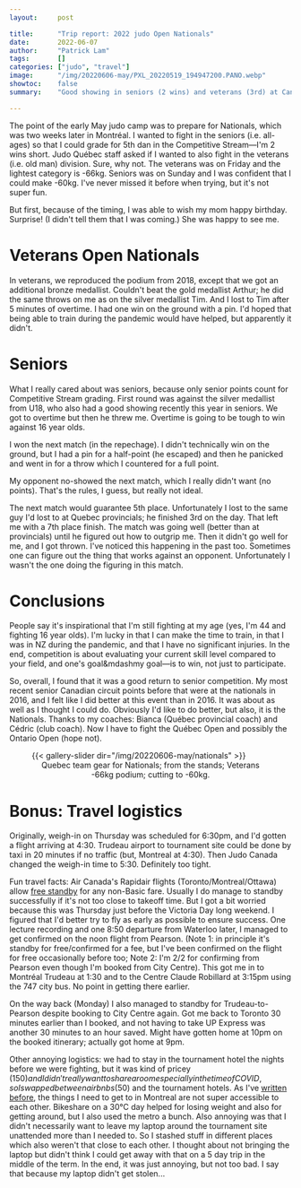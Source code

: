 ```yaml
---
layout:     post

title:      "Trip report: 2022 judo Open Nationals"
date:       2022-06-07
author:     "Patrick Lam"
tags:       []
categories: ["judo", "travel"]
image:      "/img/20220606-may/PXL_20220519_194947200.PANO.webp"
showtoc:    false
summary:    "Good showing in seniors (2 wins) and veterans (3rd) at Canadian Open Nationals."

---
```


<style>
.post-heading h1  { color: pink; text-shadow: 2px 2px 2px grey; }
.meta { color: yellow; }
</style>

The point of the early May judo camp was to prepare for Nationals, which was two weeks later
in Montréal. I wanted to fight in the seniors (i.e. all-ages) so that I could grade
for 5th dan in the Competitive Stream&mdash;I'm 2 wins short. Judo Québec staff asked
if I wanted to also fight in the veterans (i.e. old man) division. Sure, why not.
The veterans was on Friday and the lightest category is -66kg. Seniors was on Sunday and
I was confident that I could make -60kg. I've never missed it before when trying, but it's not
super fun.

But first, because of the timing, I was able to wish my mom happy birthday. Surprise! 
(I didn't tell them that I was coming.) She was happy to see me.

# Veterans Open Nationals

In veterans, we reproduced the podium from 2018, except that we got an
additional bronze medallist.  Couldn't beat the gold medallist Arthur;
he did the same throws on me as on the silver medallist Tim.  And I
lost to Tim after 5 minutes of overtime. I had one win on the ground
with a pin. I'd hoped that being able to train during the pandemic
would have helped, but apparently it didn't.

# Seniors

What I really cared about was seniors, because only senior points
count for Competitive Stream grading.  First round was against the
silver medallist from U18, who also had a good showing recently this
year in seniors. We got to overtime but then he threw me. Overtime is
going to be tough to win against 16 year olds.

I won the next match (in the repechage). I didn't technically win on
the ground, but I had a pin for a half-point (he escaped) and then he
panicked and went in for a throw which I countered for a full point.

My opponent no-showed the next match, which I really didn't want (no points). That's the rules, 
I guess, but really not ideal.

The next match would guarantee 5th place. Unfortunately I lost to the
same guy I'd lost to at Quebec provincials; he finished 3rd on the
day. That left me with a 7th place finish. The match was going well
(better than at provincials) until he figured out how to outgrip me.
Then it didn't go well for me, and I got thrown. I've noticed this
happening in the past too. Sometimes one can figure out the thing that
works against an opponent. Unfortunately I wasn't the one doing the
figuring in this match.

# Conclusions

People say it's inspirational that I'm still fighting at my age
(yes, I'm 44 and fighting 16 year olds). I'm lucky in that I can make the
time to train, in that I was in NZ during the pandemic, and that I have
no significant injuries. In the end, competition
is about evaluating your current skill level compared to your field, and one's
goal&mdashmy goal&mdash;is to win, not just to participate.

So, overall, I found that it was a good return to senior competition. My most recent
senior Canadian circuit points before that were at the nationals in 2016, and
I felt like I did better at this event than in 2016. It was
about as well as I thought I could do. Obviously I'd like to do better,
but also, it is the Nationals. Thanks to my coaches: Bianca (Québec
provincial coach) and Cédric (club coach). Now I have to fight the Québec Open
and possibly the Ontario Open (hope not).

<figure>
{{< gallery-slider dir="/img/20220606-may/nationals" >}}
<figcaption style="text-align:center">Quebec team gear for Nationals; from the stands; Veterans -66kg podium; cutting to -60kg.</figcaption>
</figure>


# Bonus: Travel logistics

Originally, weigh-in on Thursday was scheduled for 6:30pm, and I'd gotten a flight arriving at 4:30.
Trudeau airport to tournament site could be done by taxi in 20 minutes if no traffic (but, Montreal at 4:30).
Then Judo Canada changed the weigh-in time to 5:30. Definitely too tight. 

Fun travel facts: Air Canada's Rapidair flights (Toronto/Montreal/Ottawa) allow [free standby](https://www.aircanada.com/hk/en/aco/home/book/routes-and-partners/express-service.html#/) for any non-Basic fare. Usually I do manage to standby successfully if it's not too close to takeoff time. But I got a bit worried because this was Thursday just before the Victoria Day long weekend. I figured that I'd better try to fly as early as possible to ensure success. One lecture recording and one 8:50 departure from Waterloo later, I managed to get confirmed on the noon flight from Pearson. (Note 1: in principle it's standby for free/confirmed for a fee, but I've been confirmed on the flight for free occasionally before too; Note 2: I'm 2/2 for confirming from Pearson even though I'm booked from City Centre). This got me in to Montréal Trudeau at 1:30 and to the Centre Claude Robillard at 3:15pm using the 747 city bus. No point in getting there earlier.

On the way back (Monday) I also managed to standby for Trudeau-to-Pearson despite booking to City Centre again. Got me back to Toronto 30 minutes earlier than I booked, and not having to take UP Express was another 30 minutes to an hour saved. Might have gotten home at 10pm on the booked itinerary; actually got home at 9pm.

Other annoying logistics: we had to stay in the tournament hotel the
nights before we were fighting, but it was kind of pricey ($150) and I
didn't really want to share a room especially in the time of COVID, so
I swapped between airbnbs ($50) and the tournament hotels. As I've
[written before](/post/20211226-urban-living-part-ii-montreal/), the
things I need to get to in Montreal are not super accessible to each
other. Bikeshare on a 30°C day helped for losing weight and also for getting around,
but I also used the metro a bunch. Also annoying was that I didn't necessarily
want to leave my laptop around the tournament site unattended more than I needed to. 
So I stashed stuff in different places which also weren't that close to each other.
I thought about not bringing the laptop but didn't think I could get away with that
on a 5 day trip in the middle of the term. In the end, it was just annoying, but
not too bad. I say that because my laptop didn't get stolen...
